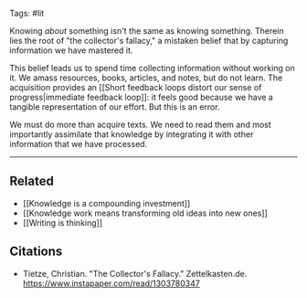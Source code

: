 Tags: #lit

Knowing *about* something isn't the same as knowing something. Therein lies the root of "the collector's fallacy," a mistaken belief that by capturing information we have mastered it. 

This belief leads us to spend time collecting information without working on it. We amass resources, books, articles, and notes, but do not learn. The acquisition provides an [[Short feedback loops distort our sense of progress|immediate feedback loop]]: it feels good because we have a tangible representation of our effort. But this is an error. 

We must do more than acquire texts. We need to read them and most importantly assimilate that knowledge by integrating it with other information that we have processed. 


---
## Related
- [[Knowledge is a compounding investment]]
- [[Knowledge work means transforming old ideas into new ones]]
- [[Writing is thinking]]


## Citations
- Tietze, Christian. "The Collector's Fallacy." Zettelkasten.de. https://www.instapaper.com/read/1303780347 